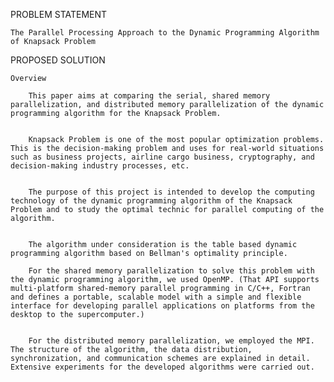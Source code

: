 PROBLEM STATEMENT

    The Parallel Processing Approach to the Dynamic Programming Algorithm of Knapsack Problem 
PROPOSED SOLUTION 

    Overview 
    
        This paper aims at comparing the serial, shared memory parallelization, and distributed memory parallelization of the dynamic programming algorithm for the Knapsack Problem. 
        
        
        Knapsack Problem is one of the most popular optimization problems. This is the decision-making problem and uses for real-world situations such as business projects, airline cargo business, cryptography, and decision-making industry processes, etc. 
        
        
        The purpose of this project is intended to develop the computing technology of the dynamic programming algorithm of the Knapsack Problem and to study the optimal technic for parallel computing of the algorithm.
        
        
        The algorithm under consideration is the table based dynamic programming algorithm based on Bellman's optimality principle. 
        
        For the shared memory parallelization to solve this problem with the dynamic programming algorithm, we used OpenMP. (That API supports multi-platform shared-memory parallel programming in C/C++, Fortran and defines a portable, scalable model with a simple and flexible interface for developing parallel applications on platforms from the desktop to the supercomputer.)
        
        
        For the distributed memory parallelization, we employed the MPI. The structure of the algorithm, the data distribution, synchronization, and communication schemes are explained in detail. Extensive experiments for the developed algorithms were carried out. 
        
